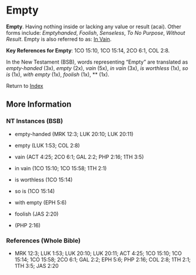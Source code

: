 # Empty
**Empty**. 
Having nothing inside or lacking any value or result (acai). 
Other forms include: 
*Emptyhanded*, *Foolish*, *Senseless*, *To No Purpose*, *Without Result*. 
Empty is also referred to as: 
[In Vain](InVain.md). 


**Key References for Empty**: 
1CO 15:10, 1CO 15:14, 2CO 6:1, COL 2:8. 




In the New Testament (BSB), words representing “Empty” are translated as 
*empty-handed* (3x), *empty* (2x), *vain* (5x), *in vain* (3x), *is worthless* (1x), *so is* (1x), *with empty* (1x), *foolish* (1x), ** (1x). 


Return to [Index](00-Index.md)

## More Information

### NT Instances (BSB)

* empty-handed (MRK 12:3; LUK 20:10; LUK 20:11)

* empty (LUK 1:53; COL 2:8)

* vain (ACT 4:25; 2CO 6:1; GAL 2:2; PHP 2:16; 1TH 3:5)

* in vain (1CO 15:10; 1CO 15:58; 1TH 2:1)

* is worthless (1CO 15:14)

* so is (1CO 15:14)

* with empty (EPH 5:6)

* foolish (JAS 2:20)

*  (PHP 2:16)



### References (Whole Bible)

* MRK 12:3; LUK 1:53; LUK 20:10; LUK 20:11; ACT 4:25; 1CO 15:10; 1CO 15:14; 1CO 15:58; 2CO 6:1; GAL 2:2; EPH 5:6; PHP 2:16; COL 2:8; 1TH 2:1; 1TH 3:5; JAS 2:20



